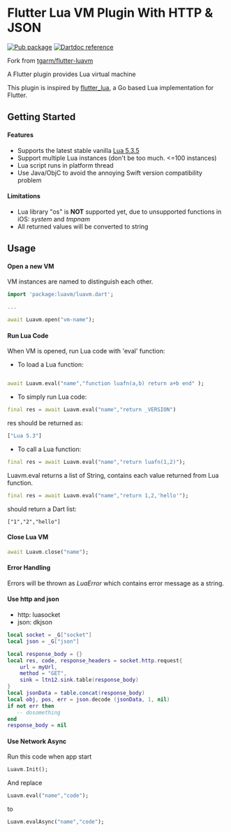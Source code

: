 Flutter Lua VM Plugin With HTTP & JSON
=====================

[![Pub package](https://img.shields.io/pub/v/luavm.svg)](https://pub.dev/packages/luavm)
[![Dartdoc reference](https://img.shields.io/badge/dartdoc-reference-blue.svg)](https://pub.dev/documentation/luavm/latest/)

Fork from [tgarm/flutter-luavm](https://github.com/tgarm/flutter-luavm)

A Flutter plugin provides Lua virtual machine

This plugin is inspired by [flutter_lua](https://github.com/drydart/flutter_lua), a Go based Lua implementation for Flutter.


## Getting Started

#### Features

* Supports the latest stable vanilla [Lua 5.3.5](https://www.lua.org/manual/5.3/)
* Support multiple Lua instances (don't be too much. <=100 instances)
* Lua script runs in platform thread
* Use Java/ObjC to avoid the annoying Swift version compatibility problem

#### Limitations

* Lua library  "os" is **NOT** supported yet, due to unsupported functions in iOS: _system_ and _tmpnam_
* All returned values will be converted to string

## Usage

#### Open a new VM

VM instances are named to distinguish each other.

```dart
import 'package:luavm/luavm.dart';

...

await Luavm.open("vm-name");
```


#### Run Lua Code

When VM is opened, run Lua code with 'eval' function:

* To load a Lua function:

```dart

await Luavm.eval("name","function luafn(a,b) return a+b end" );
```

* To simply run Lua code:

```dart
final res = await Luavm.eval("name","return _VERSION")
```

res should be returned as:

```dart
["Lua 5.3"]
```


* To call a Lua function:

```dart
final res = await Luavm.eval("name","return luafn(1,2)");
```


Luavm.eval returns a list of String,  contains each value returned from Lua function.


```dart
final res = await Luavm.eval("name","return 1,2,'hello'");
```

should return a Dart list:

`["1","2","hello"]`

#### Close Lua VM

```dart
await Luavm.close("name");
```


#### Error Handling

Errors will be thrown as _LuaError_ which contains error message as a string.


#### Use http and json

* http: luasocket
* json: dkjson

```lua
local socket = _G["socket"]
local json = _G["json"]

local response_body = {}
local res, code, response_headers = socket.http.request{
    url = myUrl,
    method = "GET",
    sink = ltn12.sink.table(response_body)
}
local jsonData = table.concat(response_body)
local obj, pos, err = json.decode (jsonData, 1, nil)
if not err then
   -- dosomething
end
response_body = nil

```

#### Use Network Async

Run this code when app start
```dart
Luavm.Init();
```
And replace 
```dart
Luavm.eval("name","code");
```
to
```dart
Luavm.evalAsync("name","code");
```